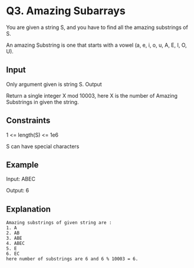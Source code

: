 # Q3. Amazing Subarrays
You are given a string S, and you have to find all the amazing substrings of S.

An amazing Substring is one that starts with a vowel (a, e, i, o, u, A, E, I, O, U).

## Input

Only argument given is string S.
Output

Return a single integer X mod 10003, here X is the number of Amazing Substrings in given the string.
## Constraints

1 <= length(S) <= 1e6

S can have special characters

## Example

Input: ABEC

Output: 6

## Explanation
    Amazing substrings of given string are :
    1. A
    2. AB
    3. ABE
    4. ABEC
    5. E
    6. EC
    here number of substrings are 6 and 6 % 10003 = 6.